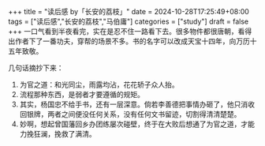+++
title = "读后感 by「长安的荔枝」"
date = 2024-10-28T17:25:49+08:00
tags = ["读后感","长安的荔枝","马伯庸"]
categories = ["study"]
draft = false
+++
一口气看到半夜看完，实在是忍不住一路看下去。很多物件都很唐朝，看得出作者下了一番功夫，穿帮的场景不多。书的名字可以改成天宝十四年，向万历十五年致敬。

几句话摘抄下来：

1. 为官之道：和光同尘，雨露均沾，花花轿子众人抬。
1. 流程那种东西，是弱者才要遵循的规矩。
1. 其实，杨国忠不给手书，还有一层深意。倘若李善德把事情办砸了，他只消收回银牌，两者之间便没任何关系，没有任何文书留迹，切割得清清楚楚。
1. 妙啊，想起曾国藩回乡办团练屡次碰壁，终于在大败后想通了为官之道，才能力挽狂澜，挽救了满清。
